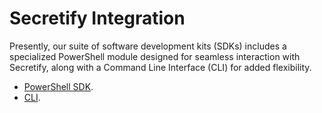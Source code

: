 # Secretify Integration

Presently, our suite of software development kits (SDKs) includes a specialized PowerShell module designed for seamless interaction with Secretify, along with a Command Line Interface (CLI) for added flexibility.

* [PowerShell SDK](https://github.com/gravitir/secretify-sdk-powershell).
* [CLI](https://github.com/gravitir/secretify-cli).
